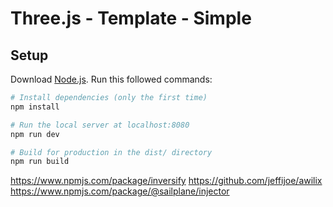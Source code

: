# Three.js - Template - Simple

## Setup

Download [Node.js](https://nodejs.org/en/download/).
Run this followed commands:

```bash
# Install dependencies (only the first time)
npm install

# Run the local server at localhost:8080
npm run dev

# Build for production in the dist/ directory
npm run build
```
https://www.npmjs.com/package/inversify
https://github.com/jeffijoe/awilix
https://www.npmjs.com/package/@sailplane/injector